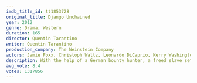 ```yaml
---
imdb_title_id: tt1853728
original_title: Django Unchained
year: 2012
genre: Drama, Western
duration: 165
director: Quentin Tarantino
writer: Quentin Tarantino
production_company: The Weinstein Company
actors: Jamie Foxx, Christoph Waltz, Leonardo DiCaprio, Kerry Washington, Samuel L. Jackson, Walton Goggins, Dennis Christopher, James Remar, David Steen, Dana Gourrier, Nichole Galicia, Laura Cayouette, Ato Essandoh, Sammi Rotibi, Clay Donahue Fontenot
description: With the help of a German bounty hunter, a freed slave sets out to rescue his wife from a brutal Mississippi plantation owner.
avg_vote: 8.4
votes: 1317856
---
```

